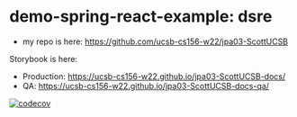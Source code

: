# demo-spring-react-example: dsre
* my repo is here: https://github.com/ucsb-cs156-w22/jpa03-ScottUCSB
 
 Storybook is here:
* Production: <https://ucsb-cs156-w22.github.io/jpa03-ScottUCSB-docs/>
* QA:  <https://ucsb-cs156-w22.github.io/jpa03-ScottUCSB-docs-qa/>


[![codecov](https://codecov.io/gh/ucsb-cs156-w22/jpa03-ScottUCSB/branch/master/graph/badge.svg?token=tCuH8FyCEo)](https://codecov.io/gh/ucsb-cs156-w22/jpa03-ScottUCSB)
